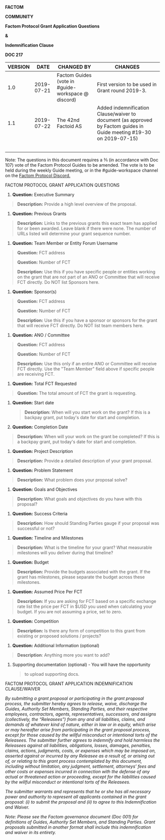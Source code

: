 **FACTOM**

**COMMUNITY**

**Factom Protocol Grant Application Questions**

**&**

**Indemnification Clause**

**DOC 217**

| VERSION | DATE       | CHANGED BY                                          | CHANGES                                                                                                               |
|---------|------------|-----------------------------------------------------|-----------------------------------------------------------------------------------------------------------------------|
| 1.0     | 2019-07-21 | Factom Guides (vote in \#guide-workspace @ discord) | First version to be used in Grant round 2019-3.                                                                       |
| 1.1     | 2019-07-22 | The 42nd Factoid AS                                 | Added indemnification Clause/waiver to document (as approved by Factom guides in Guide meeting \#19-30 on 2019-07-15) |
|         |            |                                                     |                                                                                                                       |
|         |            |                                                     |                                                                                                                       |
|         |            |                                                     |                                                                                                                       |
|         |            |                                                     |                                                                                                                       |
|         |            |                                                     |                                                                                                                       |

Note: The questions in this document requires a ⅗ (in accordance with
Doc 107) vote of the Factom Protocol Guides to be amended. The vote is
to be held during the weekly Guide meeting, or in the \#guide-workspace
channel on the [<span class="underline">Factom Protocol
Discord.</span>](https://discord.gg/2cj249P)

FACTOM PROTOCOL GRANT APPLICATION QUESTIONS

1.  **Question:** Executive Summary

> **Description:** Provide a high level overview of the proposal.

1.  **Question:** Previous Grants

> **Description:** Links to the previous grants this exact team has
> applied for or been awarded. Leave blank if there were none. The
> number of URLs listed will determine your grant sequence number.

1.  **Question:** Team Member or Entity Forum Username

> **Question:** FCT address
>
> **Question:** Number of FCT
>
> **Description:** Use this if you have specific people or entities
> working on the grant that are not part of an ANO or Committee that
> will receive FCT directly. Do NOT list Sponsors here.

1.  **Question:** Sponsor(s)

> **Question:** FCT address
>
> **Question:** Number of FCT
>
> **Description:** Use this if you have a sponsor or sponsors for the
> grant that will receive FCT directly. Do NOT list team members here.

1.  **Question:** ANO / Committee

> **Question:** FCT address
>
> **Question:** Number of FCT
>
> **Description:** Use this only if an entire ANO or Committee will
> receive FCT directly. Use the "Team Member" field above if specific
> people are receiving FCT.

1.  **Question:** Total FCT Requested

> **Question:** The total amount of FCT the grant is requesting.

1.  **Question:** Start date  
    > **Description:** When will you start work on the grant? If this is
    > a backpay grant, put today's date for start and completion.

2.  **Question:** Completion Date

> **Description:** When will your work on the grant be completed? If
> this is a backpay grant, put today's date for start and completion.

1.  **Question:** Project Description

> **Description:** Provide a detailed description of your grant
> proposal.

1.  **Question:** Problem Statement

> **Description:** What problem does your proposal solve?

1.  **Question:** Goals and Objectives

> **Description:** What goals and objectives do you have with this
> proposal?

1.  **Question:** Success Criteria

> **Description:** How should Standing Parties gauge if your proposal
> was successful or not?

1.  **Question:** Timeline and Milestones

> **Description:** What is the timeline for your grant? What measurable
> milestones will you deliver during that timeline?

1.  **Question:** Budget

> **Description:** Provide the budgets associated with the grant. If the
> grant has milestones, please separate the budget across these
> milestones.

1.  **Question:** Assumed Price Per FCT

> **Description:** If you are asking for FCT based on a specific
> exchange rate list the price per FCT in $USD you used when calculating
> your budget. If you are not assuming a price, set to zero.

1.  **Question:** Competition

> **Description:** Is there any form of competition to this grant from
> existing or proposed solutions / projects?

1.  **Question:** Additional Information (optional)

> **Description**: Anything more you want to add?

1.  Supporting documentation (optional) - You will have the opportunity
    > to upload supporting docs.

FACTOM PROTOCOL GRANT APPLICATION INDEMNIFICATION CLAUSE/WAIVER

*By submitting a grant proposal or participating in the grant proposal
process, the submitter hereby agrees to release, waive, discharge the
Guides, Authority Set Members, Standing Parties, and their respective
employees, contractors, agents, representatives, successors, and assigns
(collectively, the “Releasees”) from any and all liabilities, claims,
and demands of whatever kind of nature, either in law or in equity,
which arise or may hereafter arise from participating in the grant
proposal process, except for those caused by the willful misconduct or
intentional torts of the Releasees. The submitter further agrees to
indemnify and hold harmless the Releasees against all liabilities,
obligations, losses, damages, penalties, claims, actions, judgments,
costs, or expenses which may be imposed on, asserted against or incurred
by any Releasee as a result of, or arising out of, or relating to this
grant process contemplated by this document, including without
limitation, any judgment, settlement, attorneys’ fees and other costs or
expenses incurred in connection with the defense of any actual or
threatened action or proceeding, except for the liabilities caused by
the willful misconduct or intentional torts of the Releasees.*

*The submitter warrants and represents that he or she has all necessary
power and authority to represent all applicants contained in the grant
proposal: (i) to submit the proposal and (ii) to agree to this
Indemnification and Waiver.*

*Note: Please see the Factom governance document (Doc 001) for
definitions of Guides, Authority Set Members, and Standing Parties.
Grant proposals submitted in another format shall include this
indemnification and waiver in its entirety.*

